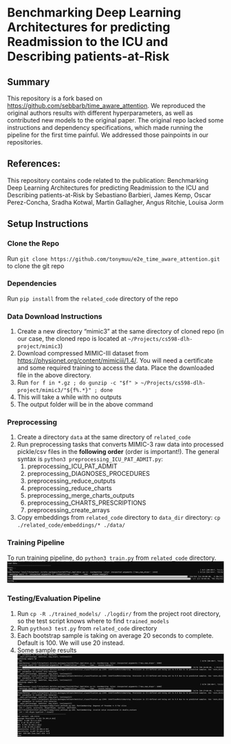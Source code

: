 # Benchmarking Deep Learning Architectures for predicting Readmission to the ICU and Describing patients-at-Risk

## Summary
This repository is a fork based on https://github.com/sebbarb/time_aware_attention. We reproduced the original authors results with different hyperparameters, as well as contributed new models to the original paper. The original repo lacked some instructions and dependency specifications, which made running the pipeline for the first time painful. We addressed those painpoints in our repositories. 

## References:

This repository contains code related to the publication: Benchmarking Deep Learning Architectures for predicting Readmission to the ICU and Describing patients-at-Risk by Sebastiano Barbieri, James Kemp, Oscar Perez-Concha, Sradha Kotwal, Martin Gallagher, Angus Ritchie, Louisa Jorm

## Setup Instructions

### Clone the Repo
Run `git clone https://github.com/tonymuu/e2e_time_aware_attention.git` to clone the git repo

### Dependencies
Run `pip install` from the `related_code` directory of the repo

### Data Download Instructions
1. Create a new directory “mimic3” at the same directory of cloned repo (in our case, the cloned repo is located at `~/Projects/cs598-dlh-project/mimic3`)
2. Download compressed MIMIC-III dataset from https://physionet.org/content/mimiciii/1.4/. You will need a certificate and some required training to access the data. Place the downloaded file in the above directory.
2. Run `for f in *.gz ; do gunzip -c "$f" > ~/Projects/cs598-dlh-project/mimic3/"${f%.*}" ; done`
3. This will take a while with no outputs 
4. The output folder will be in the above command

### Preprocessing
1. Create a directory `data` at the same directory of `related_code`
2. Run preprocessing tasks that converts MIMIC-3 raw data into processed pickle/csv files in the **following order** (order is important!). The general syntax is `python3 preprocessing_ICU_PAT_ADMIT.py`:
    1. preprocessing_ICU_PAT_ADMIT
    2. preprocessing_DIAGNOSES_PROCEDURES
    3. preprocessing_reduce_outputs
    4. preprocessing_reduce_charts
    5. preprocessing_merge_charts_outputs
    6. preprocessing_CHARTS_PRESCRIPTIONS
    7. preprocessing_create_arrays
3. Copy embeddings from `related_code` directory to `data_dir` directory: `cp ./related_code/embeddings/* ./data/`

### Training Pipeline
To run training pipeline, do `python3 train.py` from `related_code` directory. 
    ![Training Pipeline](/images/train.png)

### Testing/Evaluation Pipeline
1. Run `cp -R ./trained_models/ ./logdir/` from the project root directory, so the test script knows where to find `trained_models`
2. Run `python3 test.py` from `related_code` directory 
3. Each bootstrap sample is taking on average 20 seconds to complete. Default is 100. We will use 20 instead.
4. Some sample results
    ![Testing Pipeline](/images/test.png)

